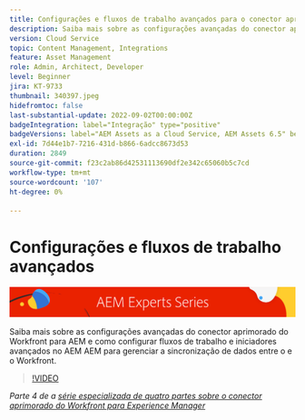 ```yaml
---
title: Configurações e fluxos de trabalho avançados para o conector aprimorado do Workfront para AEM
description: Saiba mais sobre as configurações avançadas do conector aprimorado do Workfront para AEM e como configurar fluxos de trabalho e iniciadores avançados no AEM AEM para gerenciar a sincronização de dados entre o e o Workfront.
version: Cloud Service
topic: Content Management, Integrations
feature: Asset Management
role: Admin, Architect, Developer
level: Beginner
jira: KT-9733
thumbnail: 340397.jpeg
hidefromtoc: false
last-substantial-update: 2022-09-02T00:00:00Z
badgeIntegration: label="Integração" type="positive"
badgeVersions: label="AEM Assets as a Cloud Service, AEM Assets 6.5" before-title="false"
exl-id: 7d44e1b7-7216-431d-b866-6adcc8673d53
duration: 2849
source-git-commit: f23c2ab86d42531113690df2e342c65060b5c7cd
workflow-type: tm+mt
source-wordcount: '107'
ht-degree: 0%

---
```


# Configurações e fluxos de trabalho avançados

![Série para especialistas em AEM](./assets/banner.png)

Saiba mais sobre as configurações avançadas do conector aprimorado do Workfront para AEM e como configurar fluxos de trabalho e iniciadores avançados no AEM AEM para gerenciar a sincronização de dados entre o e o Workfront.

>[!VIDEO](https://video.tv.adobe.com/v/340397?quality=12&learn=on)

_Parte 4 de a [série especializada de quatro partes sobre o conector aprimorado do Workfront para Experience Manager](./overview.md)_
